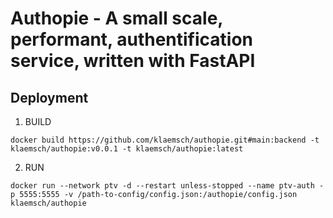 # Authopie - A small scale, performant, authentification service, written with FastAPI

## Deployment

1. BUILD
```
docker build https://github.com/klaemsch/authopie.git#main:backend -t klaemsch/authopie:v0.0.1 -t klaemsch/authopie:latest
```
2. RUN
```
docker run --network ptv -d --restart unless-stopped --name ptv-auth -p 5555:5555 -v /path-to-config/config.json:/authopie/config.json klaemsch/authopie
```